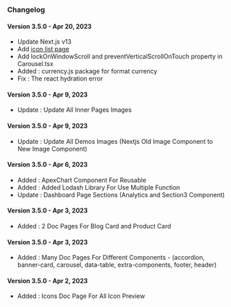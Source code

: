### Changelog

#### Version 3.5.0 - Apr 20, 2023

- Update Next.js v13
- Add [icon list page](https://bazaar.ui-lib.com/docs/icons)
- Add lockOnWindowScroll and preventVerticalScrollOnTouch property in Carousel.tsx
- Added : currency.js package for format currency
- Fix : The react hydration error

#### Version 3.5.0 - Apr 9, 2023

- Update : Update All Inner Pages Images

#### Version 3.5.0 - Apr 9, 2023

- Update : Update All Demos Images (Nextjs Old Image Component to New Image Component)

#### Version 3.5.0 - Apr 6, 2023

- Added : ApexChart Component For Reusable
- Added : Added Lodash Library For Use Multiple Function
- Update : Dashboard Page Sections (Analytics and Section3 Component)

#### Version 3.5.0 - Apr 3, 2023

- Added : 2 Doc Pages For Blog Card and Product Card

#### Version 3.5.0 - Apr 3, 2023

- Added : Many Doc Pages For Different Components - (accordion, banner-card, carousel, data-table, extra-components, footer, header)

#### Version 3.5.0 - Apr 2, 2023

- Added : Icons Doc Page For All Icon Preview
